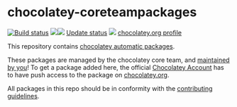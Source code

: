 chocolatey-coreteampackages
===========================

[![Build status](https://ci.appveyor.com/api/projects/status/tugg0i6x1hlq9lpg?svg=true)](https://ci.appveyor.com/project/chocolatey/chocolatey-coreteampackages)
[![](http://transparent-favicon.info/favicon.ico)](#)[![](http://transparent-favicon.info/favicon.ico)](#)
[Update status](http://gep13.me/choco-au)
[![](http://transparent-favicon.info/favicon.ico)](#)
[chocolatey.org profile](https://chocolatey.org/profiles/chocolatey)

This repository contains [chocolatey automatic packages](https://chocolatey.org/docs/automatic-packages).

These packages are managed by the chocolatey core team, and [maintained by you](https://github.com/chocolatey/chocolatey-coreteampackages/wiki/Contributing-guidelines)! To get a package added here, the official [Chocolatey Account](http://chocolatey.org/profiles/chocolatey) has to have push access to the package on [chocolatey.org](http://chocolatey.org).

All packages in this repo should be in conformity with the [contributing guidelines](https://github.com/chocolatey/chocolatey-coreteampackages/wiki/Contributing-guidelines).
